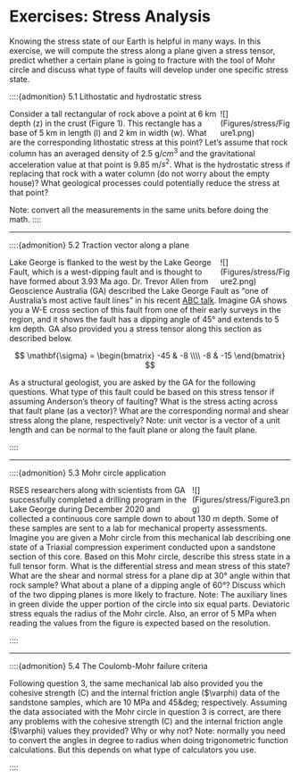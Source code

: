 # Exercises: Stress Analysis

Knowing the stress state of our Earth is helpful in many ways. In this exercise, we will compute the stress along a plane given a stress tensor, predict whether a certain plane is going to fracture with the tool of Mohr circle and discuss what type of faults will develop under one specific stress state.

::::{admonition} 5.1 Lithostatic and hydrostatic stress

<div style="width:25%;float:right;">
![](Figures/stress/Figure1.png)
</div>

Consider a tall rectangular of rock above a point at 6 km depth (z) in the crust (Figure 1). This rectangle has a base of 5 km in length (l) and 2 km in width (w). What are the corresponding lithostatic stress at this point? Let’s assume that rock column has an averaged density of 2.5 g/$cm^{3}$ and the gravitational acceleration value at that point is 9.85 m/$s^{2}$. What is the hydrostatic stress if replacing that rock with a water column (do not worry about the empty house)? What geological processes could potentially reduce the stress at that point?

Note: convert all the measurements in the same units before doing the math. 
::::

---

::::{admonition} 5.2 Traction vector along a plane

<div style="width:25%;float:right;">
![](Figures/stress/Figure2.png)
</div>

Lake George is flanked to the west by the Lake George Fault, which is a west-dipping fault and is thought to have formed about 3.93 Ma ago. Dr. Trevor Allen from Geoscience Australia (GA) described the Lake George Fault as “one of Australia’s most active fault lines” in his recent [ABC talk](https://www.abc.net.au/radionational/programs/ockhamsrazor/earthquakes-in-australia-mythbusting/13494950?fbclid=IwAR1TIbrIahvU046e5jILWz-fAEnwBdAMgLQgcPn62mJ9EX5KXuqLqbJRXS8). Imagine GA shows you a W-E cross section of this fault from one of their early surveys in the region, and it shows the fault has a dipping angle of 45&deg; and extends to 5 km depth. GA also provided you a stress tensor along this section as described below. 

$$ \mathbf{\sigma} = 
\begin{bmatrix}
-45 & -8 \\\\
-8 & -15
\end{bmatrix} $$

As a structural geologist, you are asked by the GA for the following questions. What type of this fault could be based on this stress tensor if assuming Anderson’s theory of faulting? What is the stress acting across that fault plane (as a vector)? What are the corresponding normal and shear stress along the plane, respectively? 
Note: unit vector is a vector of a unit length and can be normal to the fault plane or along the fault plane. 

 ::::

---

::::{admonition} 5.3 Mohr circle application

<div style="width:35%;float:right;">
![](Figures/stress/Figure3.png)
</div>

RSES researchers along with scientists from GA successfully completed a drilling program in the Lake George during December 2020 and collected a continuous core sample down to about 130 m depth. Some of these samples are sent to a lab for mechanical property assessments. Imagine you are given a Mohr circle from this mechanical lab describing one state of a Triaxial compression experiment conducted upon a sandstone section of this core. Based on this Mohr circle, describe this stress state in a full tensor form. What is the differential stress and mean stress of this state? What are the shear and normal stress for a plane dip at 30&deg; angle within that rock sample? What about a plane of a dipping angle of 60&deg;? Discuss which of the two dipping planes is more likely to fracture.
Note: The auxiliary lines in green divide the upper portion of the circle into six equal parts. Deviatoric stress equals the radius of the Mohr circle. Also, an error of 5 MPa when reading the values from the figure is expected based on the resolution. 

 ::::

---

::::{admonition} 5.4 The Coulomb-Mohr failure criteria

Following question 3, the same mechanical lab also provided you the cohesive strength (C) and the internal friction angle ($\varphi) data of the sandstone samples, which are 10 MPa and 45&deg; respectively. Assuming the data associated with the Mohr circle in question 3 is correct, are there any problems with the cohesive strength (C) and the internal friction angle ($\varphi) values they provided? Why or why not? 
Note: normally you need to convert the angles in degree to radius when doing trigonometric function calculations. But this depends on what type of calculators you use. 

 ::::

